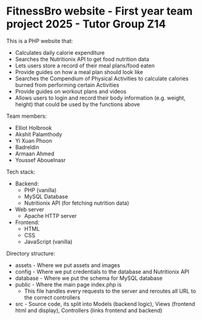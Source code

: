 # FitnessBro website - First year team project 2025 - Tutor Group Z14

This is a PHP website that:
- Calculates daily calorie expenditure
- Searches the Nutritionix API to get food nutrition data
- Lets users store a record of their meal plans/food eaten
- Provide guides on how a meal plan should look like
- Searches the Compendium of Physical Activities to calculate calories burned from performing certain Activities
- Provide guides on workout plans and videos
- Allows users to login and record their body information (e.g. weight, height) that could be used by the functions above

Team members:
- Elliot Holbrook
- Akshit Palamthody
- Yi Xuan Phoon
- Badreldin
- Armaan Ahmed
- Youssef Abouelnasr

Tech stack:
- Backend:
    - PHP (vanilla)
    - MySQL Database
    - Nutritionix API (for fetching nutrition data)
- Web server
    - Apache HTTP server
- Frontend:
    - HTML
    - CSS
    - JavaScript (vanilla)

Directory structure:
- assets - Where we put assets and images
- config - Where we put credentials to the database and Nutritionix API
- database - Where we put the schema for MySQL database
- public - Where the main page index.php is
    - This file handles every requests to the server and reroutes all URL to the correct controllers
- src - Source code, its split into Models (backend logic), Views (frontend html and display), Controllers (links frontend and backend)
